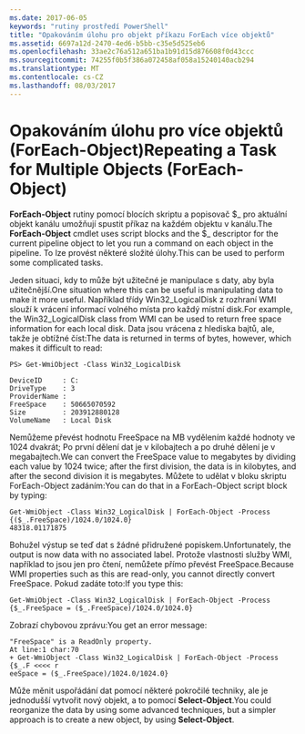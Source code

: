 ```yaml
---
ms.date: 2017-06-05
keywords: "rutiny prostředí PowerShell"
title: "Opakováním úlohu pro objekt příkazu ForEach více objektů"
ms.assetid: 6697a12d-2470-4ed6-b5bb-c35e5d525eb6
ms.openlocfilehash: 33ae2c76a512a651ba1b91d15d876608f0d43ccc
ms.sourcegitcommit: 74255f0b5f386a072458af058a15240140acb294
ms.translationtype: MT
ms.contentlocale: cs-CZ
ms.lasthandoff: 08/03/2017
---
```

# <a name="repeating-a-task-for-multiple-objects-foreach-object"></a><span data-ttu-id="8a420-103">Opakováním úlohu pro více objektů (ForEach-Object)</span><span class="sxs-lookup"><span data-stu-id="8a420-103">Repeating a Task for Multiple Objects (ForEach-Object)</span></span>
<span data-ttu-id="8a420-104">**ForEach-Object** rutiny pomocí blocích skriptu a popisovač $_ pro aktuální objekt kanálu umožňují spustit příkaz na každém objektu v kanálu.</span><span class="sxs-lookup"><span data-stu-id="8a420-104">The **ForEach-Object** cmdlet uses script blocks and the $_ descriptor for the current pipeline object to let you run a command on each object in the pipeline.</span></span> <span data-ttu-id="8a420-105">To lze provést některé složité úlohy.</span><span class="sxs-lookup"><span data-stu-id="8a420-105">This can be used to perform some complicated tasks.</span></span>

<span data-ttu-id="8a420-106">Jeden situaci, kdy to může být užitečné je manipulace s daty, aby byla užitečnější.</span><span class="sxs-lookup"><span data-stu-id="8a420-106">One situation where this can be useful is manipulating data to make it more useful.</span></span> <span data-ttu-id="8a420-107">Například třídy Win32_LogicalDisk z rozhraní WMI slouží k vrácení informací volného místa pro každý místní disk.</span><span class="sxs-lookup"><span data-stu-id="8a420-107">For example, the Win32_LogicalDisk class from WMI can be used to return free space information for each local disk.</span></span> <span data-ttu-id="8a420-108">Data jsou vrácena z hlediska bajtů, ale, takže je obtížné číst:</span><span class="sxs-lookup"><span data-stu-id="8a420-108">The data is returned in terms of bytes, however, which makes it difficult to read:</span></span>

```
PS> Get-WmiObject -Class Win32_LogicalDisk

DeviceID     : C:
DriveType    : 3
ProviderName :
FreeSpace    : 50665070592
Size         : 203912880128
VolumeName   : Local Disk
```

<span data-ttu-id="8a420-109">Nemůžeme převést hodnotu FreeSpace na MB vydělením každé hodnoty ve 1024 dvakrát; Po první dělení dat je v kilobajtech a po druhé dělení je v megabajtech.</span><span class="sxs-lookup"><span data-stu-id="8a420-109">We can convert the FreeSpace value to megabytes by dividing each value by 1024 twice; after the first division, the data is in kilobytes, and after the second division it is megabytes.</span></span> <span data-ttu-id="8a420-110">Můžete to udělat v bloku skriptu ForEach-Object zadáním:</span><span class="sxs-lookup"><span data-stu-id="8a420-110">You can do that in a ForEach-Object script block by typing:</span></span>

```
Get-WmiObject -Class Win32_LogicalDisk | ForEach-Object -Process {($_.FreeSpace)/1024.0/1024.0}
48318.01171875
```

<span data-ttu-id="8a420-111">Bohužel výstup se teď dat s žádné přidružené popiskem.</span><span class="sxs-lookup"><span data-stu-id="8a420-111">Unfortunately, the output is now data with no associated label.</span></span> <span data-ttu-id="8a420-112">Protože vlastnosti služby WMI, například to jsou jen pro čtení, nemůžete přímo převést FreeSpace.</span><span class="sxs-lookup"><span data-stu-id="8a420-112">Because WMI properties such as this are read-only, you cannot directly convert FreeSpace.</span></span> <span data-ttu-id="8a420-113">Pokud zadáte toto:</span><span class="sxs-lookup"><span data-stu-id="8a420-113">If you type this:</span></span>

```
Get-WmiObject -Class Win32_LogicalDisk | ForEach-Object -Process {$_.FreeSpace = ($_.FreeSpace)/1024.0/1024.0}
```

<span data-ttu-id="8a420-114">Zobrazí chybovou zprávu:</span><span class="sxs-lookup"><span data-stu-id="8a420-114">You get an error message:</span></span>

```
"FreeSpace" is a ReadOnly property.
At line:1 char:70
+ Get-WmiObject -Class Win32_LogicalDisk | ForEach-Object -Process {$_.F <<<< r
eeSpace = ($_.FreeSpace)/1024.0/1024.0}
```

<span data-ttu-id="8a420-115">Může měnit uspořádání dat pomocí některé pokročilé techniky, ale je jednodušší vytvořit nový objekt, a to pomocí **Select-Object**.</span><span class="sxs-lookup"><span data-stu-id="8a420-115">You could reorganize the data by using some advanced techniques, but a simpler approach is to create a new object, by using **Select-Object**.</span></span>


